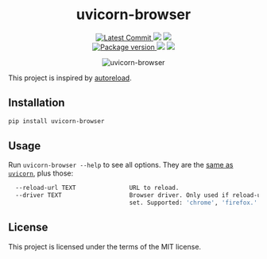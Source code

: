 <h1 align="center">
    <strong>uvicorn-browser</strong>
</h1>
<p align="center">
    <a href="https://github.com/Kludex/uvicorn-browser" target="_blank">
        <img src="https://img.shields.io/github/last-commit/Kludex/uvicorn-browser" alt="Latest Commit">
    </a>
        <img src="https://img.shields.io/github/workflow/status/Kludex/uvicorn-browser/Test">
        <img src="https://img.shields.io/codecov/c/github/Kludex/uvicorn-browser">
    <br />
    <a href="https://pypi.org/project/uvicorn-browser" target="_blank">
        <img src="https://img.shields.io/pypi/v/uvicorn-browser" alt="Package version">
    </a>
    <img src="https://img.shields.io/pypi/pyversions/uvicorn-browser">
    <img src="https://img.shields.io/github/license/Kludex/uvicorn-browser">
</p>

<p align="center">
  <img src="https://user-images.githubusercontent.com/7353520/145871783-f0a08a45-4baf-4f8a-bd48-c3747c4f1e37.gif" alt="uvicorn-browser" />
</p>

This project is inspired by [autoreload](https://github.com/ChillFish8/autoreload/tree/master).

## Installation

```bash
pip install uvicorn-browser
```

## Usage

Run `uvicorn-browser --help` to see all options. They are the [same as `uvicorn`](https://www.uvicorn.org/deployment/#running-from-the-command-line), plus those:

```bash
  --reload-url TEXT               URL to reload.
  --driver TEXT                   Browser driver. Only used if reload-url is
                                  set. Supported: 'chrome', 'firefox.'
```

## License

This project is licensed under the terms of the MIT license.
